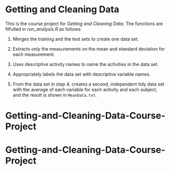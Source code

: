 # Getting and Cleaning Data

This is the course project for *Getting and Cleaning Data*. The functions are filfulled in *run_analysis.R* as follows:

1. Merges the training and the test sets to create one data set.

2. Extracts only the measurements on the mean and standard deviation for each measurement.

3. Uses descriptive activity names to name the activities in the data set.

4. Appropriately labels the data set with descriptive variable names.

5. From the data set in step 4, creates a second, independent tidy data set with the average of each variable for each activity and each subject, and the result is shown in `MeanData.txt`.

# Getting-and-Cleaning-Data-Course-Project
# Getting-and-Cleaning-Data-Course-Project
